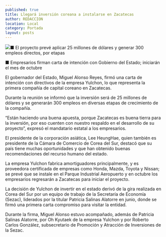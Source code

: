 ```yaml
---
published: true
title: Llegará inversión coreana a instalarse en Zacatecas
author: REDACCION
location: Local
category: Portada
layout: posts
---
```


![](http://i.imgur.com/wzaIgYym.jpg)■ El proyecto prevé aplicar 25 millones de dólares y generar 300 empleos directos, por etapas

■ Empresarios firman carta de intención con Gobierno del Estado; iniciarán el mes de octubre

El gobernador del Estado, Miguel Alonso Reyes, firmó una carta de intención con directivos de la empresa Yulchon, lo que representa la primera compañía de capital coreano en Zacatecas.

Durante la reunión se informó que la inversión será de 25 millones de dólares y se generarán 300 empleos en diversas etapas de crecimiento de la compañía.

“Están haciendo una buena apuesta, porque Zacatecas es buena tierra para la inversión, por eso cuenten con nuestro respaldo en el desarrollo de su proyecto”, expresó el mandatario estatal a los empresarios.

El presidente de la corporación asiática, Lee HeungHae, quien también es presidente de la Cámara de Comercio de Corea del Sur, destacó que su país tiene muchas oportunidades y que han obtenido buenas recomendaciones del recurso humano del estado.

La empresa Yulchon fabrica amortiguadores principalmente, y es proveedora certificada de empresas como Honda, Mazda, Toyota y Nissan; se prevé que se instale en el Parque Industrial Aeropuerto y en octubre los empresarios regresarán a Zacatecas para iniciar el proyecto.

La decisión de Yulchon de invertir en el estado derivó de la gira realizada en Corea del Sur por un equipo de trabajo de la Secretaría de Economía (Sezac), liderados por la titular Patricia Salinas Alatorre en junio, donde se firmó una primera carta compromiso para visitar la entidad.

Durante la firma, Miguel Alonso estuvo acompañado, además de Patricia Salinas Alatorre, por Oh Kyutaek de la empresa Yulchon y por Roberto Carlos González, subsecretario de Promoción y Atracción de Inversiones de la Sezac.
